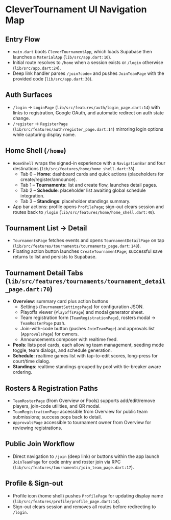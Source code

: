 # CleverTournament UI Navigation Map

## Entry Flow
- `main.dart` boots `CleverTournamentApp`, which loads Supabase then launches a `MaterialApp` (`lib/src/app.dart:10`).
- Initial route resolves to `/home` when a session exists or `/login` otherwise (`lib/src/app.dart:24`).
- Deep link handler parses `/join?code=` and pushes `JoinTeamPage` with the provided code (`lib/src/app.dart:30`).

## Auth Surfaces
- `/login` → `LoginPage` (`lib/src/features/auth/login_page.dart:14`) with links to registration, Google OAuth, and automatic redirect on auth state change.
- `/register` → `RegisterPage` (`lib/src/features/auth/register_page.dart:14`) mirroring login options while capturing display name.

## Home Shell (`/home`)
- `HomeShell` wraps the signed-in experience with a `NavigationBar` and four destinations (`lib/src/features/home/home_shell.dart:33`).
  - Tab 0 – **Home**: dashboard cards and quick actions (placeholders for create/register/announce).
  - Tab 1 – **Tournaments**: list and create flow, launches detail pages.
  - Tab 2 – **Schedule**: placeholder list awaiting global schedule integration.
  - Tab 3 – **Standings**: placeholder standings summary.
- App bar actions: profile opens `ProfilePage`; sign-out clears session and routes back to `/login` (`lib/src/features/home/home_shell.dart:40`).

## Tournament List → Detail
- `TournamentsPage` fetches events and opens `TournamentDetailPage` on tap (`lib/src/features/tournaments/tournaments_page.dart:148`).
- Floating action button launches `CreateTournamentPage`; successful save returns to list and persists to Supabase.

## Tournament Detail Tabs (`lib/src/features/tournaments/tournament_detail_page.dart:70`)
- **Overview**: summary card plus action buttons
  - Settings (`TournamentSettingsPage`) for configuration JSON.
  - Playoffs viewer (`PlayoffsPage`) and modal generator sheet.
  - Team registration form (`TeamRegistrationPage`), rosters modal → `TeamRosterPage` push.
  - Join-with-code button (pushes `JoinTeamPage`) and approvals list (`ApprovalsPage`) for owners.
  - Announcements composer with realtime feed.
- **Pools**: lists pool cards, each allowing team management, seeding mode toggle, team dialogs, and schedule generation.
- **Schedule**: realtime games list with tap-to-edit scores, long-press for court/time dialog.
- **Standings**: realtime standings grouped by pool with tie-breaker aware ordering.

## Rosters & Registration Paths
- `TeamRosterPage` (from Overview or Pools) supports add/edit/remove players, join-code utilities, and QR modal.
- `TeamRegistrationPage` accessible from Overview for public team submissions; success pops back to detail.
- `ApprovalsPage` accessible to tournament owner from Overview for reviewing registrations.

## Public Join Workflow
- Direct navigation to `/join` (deep link) or buttons within the app launch `JoinTeamPage` for code entry and roster join via RPC (`lib/src/features/tournaments/join_team_page.dart:17`).

## Profile & Sign-out
- Profile icon (home shell) pushes `ProfilePage` for updating display name (`lib/src/features/profile/profile_page.dart:14`).
- Sign-out clears session and removes all routes before redirecting to `/login`.
